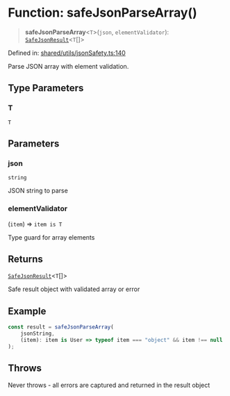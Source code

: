# Function: safeJsonParseArray()

> **safeJsonParseArray**\<`T`\>(`json`, `elementValidator`): [`SafeJsonResult`](../interfaces/SafeJsonResult.md)\<`T`[]\>

Defined in: [shared/utils/jsonSafety.ts:140](https://github.com/Nick2bad4u/Uptime-Watcher/blob/main/shared/utils/jsonSafety.ts#L140)

Parse JSON array with element validation.

## Type Parameters

### T

`T`

## Parameters

### json

`string`

JSON string to parse

### elementValidator

(`item`) => `item is T`

Type guard for array elements

## Returns

[`SafeJsonResult`](../interfaces/SafeJsonResult.md)\<`T`[]\>

Safe result object with validated array or error

## Example

```typescript
const result = safeJsonParseArray(
    jsonString,
    (item): item is User => typeof item === "object" && item !== null
);
```

## Throws

Never throws - all errors are captured and returned in the result
  object
